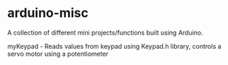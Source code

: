 # arduino-misc
A collection of different mini projects/functions built using Arduino. 

myKeypad - Reads values from keypad using Keypad.h library, controls a servo motor using a potentiometer 

